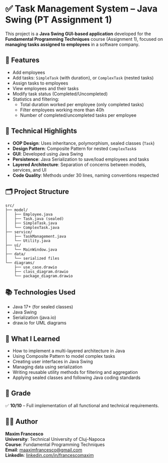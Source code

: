 # ✅ Task Management System – Java Swing (PT Assignment 1)

This project is a **Java Swing GUI-based application** developed for the **Fundamental Programming Techniques** course (Assignment 1), focused on **managing tasks assigned to employees** in a software company.

## 📌 Features

- Add employees
- Add tasks: `SimpleTask` (with duration), or `ComplexTask` (nested tasks)
- Assign tasks to employees
- View employees and their tasks
- Modify task status (Completed/Uncompleted)
- Statistics and filtering:
  - Total duration worked per employee (only completed tasks)
  - Filter employees working more than 40h
  - Number of completed/uncompleted tasks per employee

## 🧱 Technical Highlights

- **OOP Design**: Uses inheritance, polymorphism, sealed classes (`Task`)
- **Design Pattern**: Composite Pattern for nested `ComplexTask`s
- **GUI**: Developed using Java Swing
- **Persistence**: Java Serialization to save/load employees and tasks
- **Layered Architecture**: Separation of concerns between models, services, and UI
- **Code Quality**: Methods under 30 lines, naming conventions respected

## 🗂️ Project Structure

```
src/
├── model/
│   ├── Employee.java
│   ├── Task.java (sealed)
│   ├── SimpleTask.java
│   └── ComplexTask.java
├── service/
│   ├── TaskManagement.java
│   └── Utility.java
├── ui/
│   └── MainWindow.java
├── data/
│   └── serialized files
└── diagrams/
    ├── use_case.drawio
    ├── class_diagram.drawio
    └── package_diagram.drawio
```

## 📚 Technologies Used

- Java 17+ (for sealed classes)
- Java Swing
- Serialization (java.io)
- draw.io for UML diagrams

## 🧪 What I Learned

- How to implement a multi-layered architecture in Java
- Using Composite Pattern to model complex tasks
- Creating user interfaces in Java Swing
- Managing data using serialization
- Writing reusable utility methods for filtering and aggregation
- Applying sealed classes and following Java coding standards

## 📝 Grade

✅ **10/10** – Full implementation of all functional and technical requirements.

## 🧑‍💻 Author

**Maxim Francesco**  
**University**: Technical University of Cluj-Napoca  
**Course**: Fundamental Programming Techniques  
**Email**: maaximfrancesco@gmail.com  
**LinkedIn**: [linkedin.com/in/francescomaxim](https://www.linkedin.com/in/francescomaxim/)
